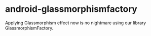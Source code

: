 # android-glassmorphismfactory
Applying Glassmorphism effect now is no nightmare using our library GlassmorphismFactory.
